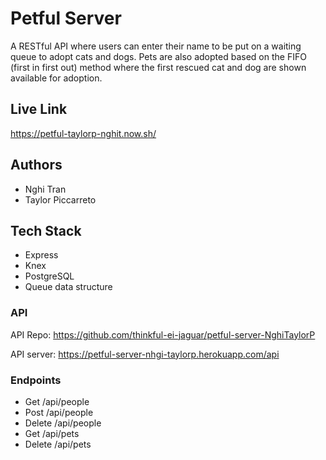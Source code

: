 # Petful Server

A RESTful API where users can enter their name to be put on a waiting queue to adopt cats and dogs. Pets are also adopted based on the FIFO (first in first out) method where the first rescued cat and dog are shown available for adoption.

## Live Link

https://petful-taylorp-nghit.now.sh/

## Authors

- Nghi Tran
- Taylor Piccarreto

## Tech Stack

- Express
- Knex
- PostgreSQL
- Queue data structure

### API

API Repo: https://github.com/thinkful-ei-jaguar/petful-server-NghiTaylorP

API server: https://petful-server-nhgi-taylorp.herokuapp.com/api

### Endpoints

- Get /api/people
- Post /api/people
- Delete /api/people
- Get /api/pets
- Delete /api/pets
